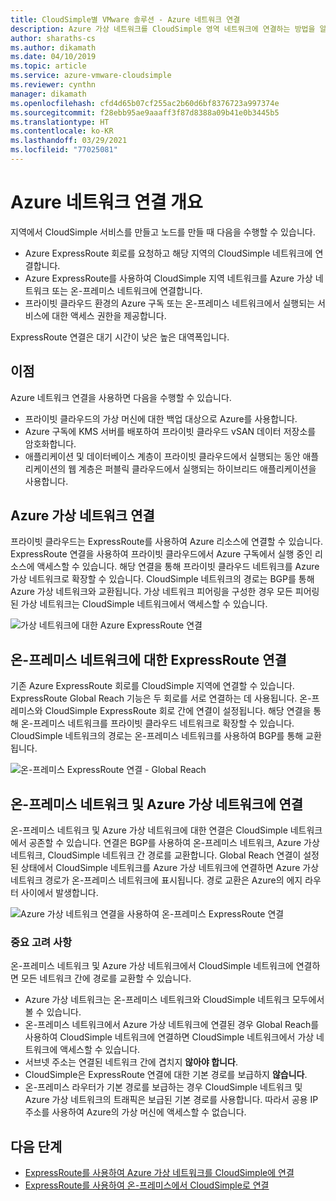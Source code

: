```yaml
---
title: CloudSimple별 VMware 솔루션 - Azure 네트워크 연결
description: Azure 가상 네트워크를 CloudSimple 영역 네트워크에 연결하는 방법을 알아봅니다.
author: sharaths-cs
ms.author: dikamath
ms.date: 04/10/2019
ms.topic: article
ms.service: azure-vmware-cloudsimple
ms.reviewer: cynthn
manager: dikamath
ms.openlocfilehash: cfd4d65b07cf255ac2b60d6bf8376723a997374e
ms.sourcegitcommit: f28ebb95ae9aaaff3f87d8388a09b41e0b3445b5
ms.translationtype: HT
ms.contentlocale: ko-KR
ms.lasthandoff: 03/29/2021
ms.locfileid: "77025081"
---
```

# <a name="azure-network-connections-overview"></a>Azure 네트워크 연결 개요

지역에서 CloudSimple 서비스를 만들고 노드를 만들 때 다음을 수행할 수 있습니다.

* Azure ExpressRoute 회로를 요청하고 해당 지역의 CloudSimple 네트워크에 연결합니다.
* Azure ExpressRoute를 사용하여 CloudSimple 지역 네트워크를 Azure 가상 네트워크 또는 온-프레미스 네트워크에 연결합니다.
* 프라이빗 클라우드 환경의 Azure 구독 또는 온-프레미스 네트워크에서 실행되는 서비스에 대한 액세스 권한을 제공합니다.

ExpressRoute 연결은 대기 시간이 낮은 높은 대역폭입니다.

## <a name="benefits"></a>이점

Azure 네트워크 연결을 사용하면 다음을 수행할 수 있습니다.

* 프라이빗 클라우드의 가상 머신에 대한 백업 대상으로 Azure를 사용합니다.
* Azure 구독에 KMS 서버를 배포하여 프라이빗 클라우드 vSAN 데이터 저장소를 암호화합니다.
* 애플리케이션 및 데이터베이스 계층이 프라이빗 클라우드에서 실행되는 동안 애플리케이션의 웹 계층은 퍼블릭 클라우드에서 실행되는 하이브리드 애플리케이션을 사용합니다.

## <a name="azure-virtual-network-connection"></a>Azure 가상 네트워크 연결

프라이빗 클라우드는 ExpressRoute를 사용하여 Azure 리소스에 연결할 수 있습니다.  ExpressRoute 연결을 사용하여 프라이빗 클라우드에서 Azure 구독에서 실행 중인 리소스에 액세스할 수 있습니다.  해당 연결을 통해 프라이빗 클라우드 네트워크를 Azure 가상 네트워크로 확장할 수 있습니다.  CloudSimple 네트워크의 경로는 BGP를 통해 Azure 가상 네트워크와 교환됩니다.  가상 네트워크 피어링을 구성한 경우 모든 피어링된 가상 네트워크는 CloudSimple 네트워크에서 액세스할 수 있습니다.

![가상 네트워크에 대한 Azure ExpressRoute 연결](media/cloudsimple-azure-network-connection.png)

## <a name="expressroute-connection-to-on-premises-network"></a>온-프레미스 네트워크에 대한 ExpressRoute 연결

기존 Azure ExpressRoute 회로를 CloudSimple 지역에 연결할 수 있습니다. ExpressRoute Global Reach 기능은 두 회로를 서로 연결하는 데 사용됩니다.  온-프레미스와 CloudSimple ExpressRoute 회로 간에 연결이 설정됩니다.  해당 연결을 통해 온-프레미스 네트워크를 프라이빗 클라우드 네트워크로 확장할 수 있습니다. CloudSimple 네트워크의 경로는 온-프레미스 네트워크를 사용하여 BGP를 통해 교환됩니다.

![온-프레미스 ExpressRoute 연결 - Global Reach](media/cloudsimple-global-reach-connection.png)

## <a name="connection-to-on-premises-network-and-azure-virtual-network"></a>온-프레미스 네트워크 및 Azure 가상 네트워크에 연결

온-프레미스 네트워크 및 Azure 가상 네트워크에 대한 연결은 CloudSimple 네트워크에서 공존할 수 있습니다.  연결은 BGP를 사용하여 온-프레미스 네트워크, Azure 가상 네트워크, CloudSimple 네트워크 간 경로를 교환합니다.  Global Reach 연결이 설정된 상태에서 CloudSimple 네트워크를 Azure 가상 네트워크에 연결하면 Azure 가상 네트워크 경로가 온-프레미스 네트워크에 표시됩니다.  경로 교환은 Azure의 에지 라우터 사이에서 발생합니다.

![Azure 가상 네트워크 연결을 사용하여 온-프레미스 ExpressRoute 연결](media/cloudsimple-global-reach-and-vnet-connection.png)

### <a name="important-considerations"></a>중요 고려 사항

온-프레미스 네트워크 및 Azure 가상 네트워크에서 CloudSimple 네트워크에 연결하면 모든 네트워크 간에 경로를 교환할 수 있습니다.

* Azure 가상 네트워크는 온-프레미스 네트워크와 CloudSimple 네트워크 모두에서 볼 수 있습니다.
* 온-프레미스 네트워크에서 Azure 가상 네트워크에 연결된 경우 Global Reach를 사용하여 CloudSimple 네트워크에 연결하면 CloudSimple 네트워크에서 가상 네트워크에 액세스할 수 있습니다.
* 서브넷 주소는 연결된 네트워크 간에 겹치지 **않아야 합니다**.
* CloudSimple은 ExpressRoute 연결에 대한 기본 경로를 보급하지 **않습니다**.
* 온-프레미스 라우터가 기본 경로를 보급하는 경우 CloudSimple 네트워크 및 Azure 가상 네트워크의 트래픽은 보급된 기본 경로를 사용합니다.  따라서 공용 IP 주소를 사용하여 Azure의 가상 머신에 액세스할 수 없습니다.

## <a name="next-steps"></a>다음 단계

* [ExpressRoute를 사용하여 Azure 가상 네트워크를 CloudSimple에 연결](virtual-network-connection.md)
* [ExpressRoute를 사용하여 온-프레미스에서 CloudSimple로 연결](on-premises-connection.md)
